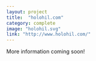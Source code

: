 ```yaml
---
layout: project
title:  "holohil.com"
category: complete
image: "holohil.svg"
link: "http://www.holohil.com/"
---
```

More information coming soon!